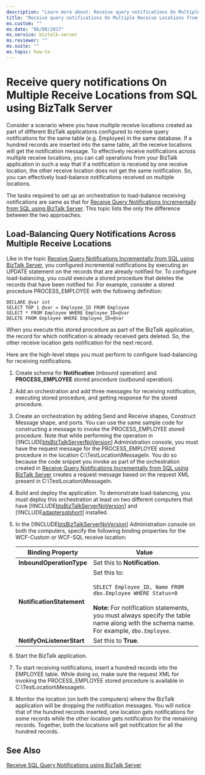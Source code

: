```yaml
---
description: "Learn more about: Receive query notifications On Multiple Receive Locations from SQL using BizTalk Server"
title: "Receive query notifications On Multiple Receive Locations from SQL using BizTalk Server"
ms.custom: ""
ms.date: "06/08/2017"
ms.service: biztalk-server
ms.reviewer: ""
ms.suite: ""
ms.topic: how-to
---
```

# Receive query notifications On Multiple Receive Locations from SQL using BizTalk Server
Consider a scenario where you have multiple receive locations created as part of different BizTalk applications configured to receive query notifications for the same table (e.g. Employee) in the same database. If a hundred records are inserted into the same table, all the receive locations will get the notification message. To effectively receive notifications across multiple receive locations, you can call operations from your BizTalk application in such a way that if a notification is received by one receive location, the other receive location does not get the same notification. So, you can effectively load-balance notifications received on multiple locations.  

 The tasks required to set up an orchestration to load-balance receiving notifications are same as that for [Receive Query Notifications Incrementally from SQL using BizTalk Server](../../adapters-and-accelerators/adapter-sql/receive-query-notifications-incrementally-from-sql-using-biztalk-server.md). This topic lists the only the difference between the two approaches.  

## Load-Balancing Query Notifications Across Multiple Receive Locations  
 Like in the topic [Receive Query Notifications Incrementally from SQL using BizTalk Server](../../adapters-and-accelerators/adapter-sql/receive-query-notifications-incrementally-from-sql-using-biztalk-server.md), you configured incremental notifications by executing an UPDATE statement on the records that are already notified for. To configure load-balancing, you could execute a stored procedure that deletes the records that have been notified for. For example, consider a stored procedure PROCESS_EMPLOYEE with the following definition:  

```  
DECLARE @var int  
SELECT TOP 1 @var = Employee_ID FROM Employee  
SELECT * FROM Employee WHERE Employee_ID=@var  
DELETE FROM Employee WHERE Employee_ID=@var  
```  

 When you execute this stored procedure as part of the BizTalk application, the record for which notification is already received gets deleted. So, the other receive location gets notification for the next record.  

 Here are the high-level steps you must perform to configure load-balancing for receiving notifications.  

1. Create schema for **Notification** (inbound operation) and **PROCESS_EMPLOYEE** stored procedure (outbound operation).  

2. Add an orchestration and add three messages for receiving notification, executing stored procedure, and getting response for the stored procedure.  

3. Create an orchestration by adding Send and Receive shapes, Construct Message shape, and ports. You can use the same sample code for constructing a message to invoke the PROCESS_EMPLOYEE stored procedure. Note that while performing the operation in [!INCLUDE[btsBizTalkServerNoVersion](../../includes/btsbiztalkservernoversion-md.md)] Administration console, you must have the request message for the PROCESS_EMPLOYEE stored procedure in the location C:\TestLocation\MessageIn. You do so because the code snippet you invoke as part of the orchestration created in [Receive Query Notifications Incrementally from SQL using BizTalk Server](../../adapters-and-accelerators/adapter-sql/receive-query-notifications-incrementally-from-sql-using-biztalk-server.md) creates a request message based on the request XML present in C:\TestLocation\MessageIn.  

4. Build and deploy the application. To demonstrate load-balancing, you must deploy this orchestration at least on two different computers that have [!INCLUDE[btsBizTalkServerNoVersion](../../includes/btsbiztalkservernoversion-md.md)] and [!INCLUDE[adaptersqlshort](../../includes/adaptersqlshort-md.md)] installed.  

5. In the [!INCLUDE[btsBizTalkServerNoVersion](../../includes/btsbiztalkservernoversion-md.md)] Administration console on both the computers, specify the following binding properties for the WCF-Custom or WCF-SQL receive location:  


   |     Binding Property      |                                                                                                                  Value                                                                                                                  |
   |---------------------------|-----------------------------------------------------------------------------------------------------------------------------------------------------------------------------------------------------------------------------------------|
   | **InboundOperationType**  |                                                                                                      Set this to **Notification**.                                                                                                      |
   | **NotificationStatement** | Set this to:<br /><br /> `SELECT Employee_ID, Name FROM dbo.Employee WHERE Status=0`<br /><br /> **Note:** For notification statements, you must always specify the table name along with the schema name. For example, `dbo.Employee`. |
   | **NotifyOnListenerStart** |                                                                                                          Set this to **True**.                                                                                                          |


6. Start the BizTalk application.  

7. To start receiving notifications, insert a hundred records into the EMPLOYEE table. While doing so, make sure the request XML for invoking the PROCESS_EMPLOYEE stored procedure is available in C:\TestLocation\MessageIn.  

8. Monitor the location (on both the computers) where the BizTalk application will be dropping the notification messages. You will notice that of the hundred records inserted, one location gets notifications for some records while the other location gets notification for the remaining records. Together, both the locations will get notification for all the hundred records.  

## See Also  
 [Receive SQL Query Notifications using BizTalk Server](../../adapters-and-accelerators/adapter-sql/receive-sql-query-notifications-using-biztalk-server.md)
